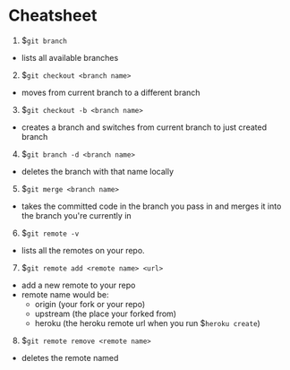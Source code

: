# Cheatsheet

1. $`git branch`
 - lists all available branches

2. $`git checkout <branch name>`
 - moves from current branch to a different branch

3. $`git checkout -b <branch name>`
 - creates a branch and switches from current branch to just created branch

4. $`git branch -d <branch name>`
 - deletes the branch with that name locally

5. $`git merge <branch name>`
 - takes the committed code in the branch you pass in and merges it into the branch you're currently in

6. $`git remote -v`
 - lists all the remotes on your repo.

7. $`git remote add <remote name> <url>`
  - add a new remote to your repo
  - remote name would be:
    - origin (your fork or your repo)
    - upstream (the place your forked from)
    - heroku (the heroku remote url when you run $`heroku create`)

8. $`git remote remove <remote name>`
  - deletes the remote named


  